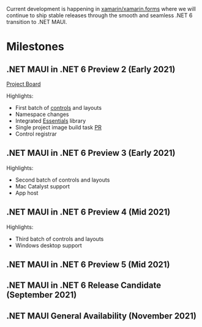 Current development is happening in [xamarin/xamarin.forms](https://github.com/xamarin/xamarin.forms) where we will continue to ship stable releases through the smooth and seamless .NET 6 transition to .NET MAUI.

# Milestones

## **.NET MAUI in .NET 6 Preview 2 (Early 2021)**

[Project Board](https://github.com/xamarin/Xamarin.Forms/projects/85)

Highlights:
* First batch of [controls](https://github.com/xamarin/Xamarin.Forms/projects/85?card_filter_query=label%3Ahandlers) and layouts
* Namespace changes
* Integrated [Essentials](https://docs.microsoft.com/en-us/xamarin/essentials/) library
* Single project image build task [PR](https://github.com/xamarin/Xamarin.Forms/pull/13784)
* Control registrar

## **.NET MAUI in .NET 6 Preview 3 (Early 2021)**

Highlights:
* Second batch of controls and layouts
* Mac Catalyst support
* App host

## **.NET MAUI in .NET 6 Preview 4 (Mid 2021)**

Highlights:
* Third batch of controls and layouts
* Windows desktop support

## **.NET MAUI in .NET 6 Preview 5 (Mid 2021)**

## **.NET MAUI in .NET 6 Release Candidate (September 2021)**

## **.NET MAUI General Availability (November 2021)**

